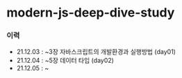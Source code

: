 # modern-js-deep-dive-study
### 이력
- 21.12.03 : ~3장 자바스크립트의 개발환경과 실행방법 (day01)
- 21.12.04 : ~5장 데이터 타입 (day02)
- 21.12.05 : ~